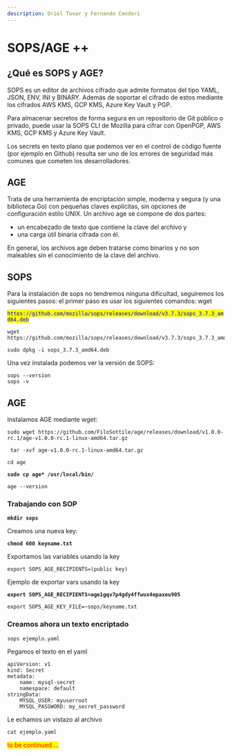 ```yaml
---
description: Oriol Tovar y Fernando Condori
---
```


# SOPS/AGE ++

## ¿Qué es SOPS y AGE?&#x20;

SOPS es un editor de archivos cifrado que admite formatos del tipo YAML, JSON, ENV, INI y BINARY. Además de soportar el cifrado de estos mediante los cifrados AWS KMS, GCP KMS, Azure Key Vault y PGP.&#x20;

Para almacenar secretos de forma segura en un repositorio de Git público o privado, puede usar la SOPS CLI de Mozilla para cifrar con OpenPGP, AWS KMS, GCP KMS y Azure Key Vault.

Los secrets en texto plano que podemos ver en el control de código fuente (por ejemplo en Github) resulta ser uno de los errores de seguridad más comunes que cometen los desarrolladores.



## AGE&#x20;

Trata de una herramienta de encriptación simple, moderna y segura (y una biblioteca Go) con pequeñas claves explícitas, sin opciones de configuración estilo UNIX. Un archivo age se compone de dos partes:&#x20;

* un encabezado de texto que contiene la clave del archivo y&#x20;
* una carga útil binaria cifrada con él.&#x20;

En general, los archivos age deben tratarse como binarios y no son maleables sin el conocimiento de la clave del archivo.

## SOPS

Para la instalación de sops no tendremos ninguna dificultad, seguiremos los siguientes pasos: el primer paso es usar los siguientes comandos: wget&#x20;

<mark style="color:blue;">`https://github.com/mozilla/sops/releases/download/v3.7.3/sops_3.7.3_amd64.deb`</mark>

```
wget https://github.com/mozilla/sops/releases/download/v3.7.3/sops_3.7.3_amd64.deb
```

```
sudo dpkg -i sops_3.7.3_amd64.deb
```

Una vez instalada podemos ver la versión de SOPS:

```
sops --version
sops -v
```

## AGE

Instalamos AGE mediante wget:&#x20;

```
sudo wget https://github.com/FiloSottile/age/releases/download/v1.0.0-rc.1/age-v1.0.0-rc.1-linux-amd64.tar.gz
```

```
 tar -xvf age-v1.0.0-rc.1-linux-amd64.tar.gz
```

```
cd age
```

<pre><code><strong>sudo cp age* /usr/local/bin/
</strong></code></pre>

```
age --version
```



### Trabajando con SOP

<pre><code><strong>mkdir sops
</strong></code></pre>

Creamos una nueva key:

<pre><code><strong>chmod 600 keyname.txt
</strong></code></pre>

Exportamos las variables usando la key

```
export SOPS_AGE_RECIPIENTS=(public key)
```

Ejemplo de exportar vars usando la key

<pre><code><strong>export SOPS_AGE_RECIPIENTS=age1gqv7p4gdy4ffwux4epaxeu905
</strong></code></pre>

```
export SOPS_AGE_KEY_FILE=~sops/keyname.txt
```

### Creamos ahora un texto encriptado

```
sops ejemplo.yaml
```

Pegamos el texto en el yaml

```
apiVersion: v1
kind: Secret
metadata:
    name: mysql-secret
    namespace: default
stringData:
    MYSQL_USER: myuserroot
    MYSQL_PASSWORD: my_secret_password
```

Le echamos  un vistazo al archivo

```
cat ejemplo.yaml
```

<mark style="color:red;">to be continued ...</mark>
